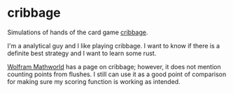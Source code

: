 # cribbage

Simulations of hands of the card game [cribbage](https://en.wikipedia.org/wiki/Cribbage).

I'm a analytical guy and I like playing cribbage. 
I want to know if there is a definite best strategy and I want to learn some rust.

[Wolfram Mathworld](https://mathworld.wolfram.com/Cribbage.html) has a page on cribbage;
however, it does not mention counting points from flushes. I still can use it as a good
point of comparison for making sure my scoring function is working as intended.

